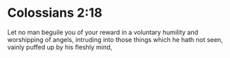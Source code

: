 # Colossians 2:18

Let no man beguile you of your reward in a voluntary humility and worshipping of angels, intruding into those things which he hath not seen, vainly puffed up by his fleshly mind,